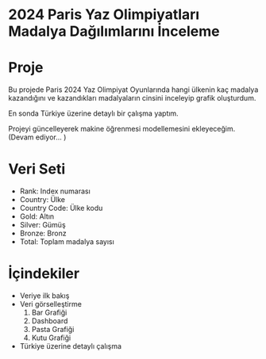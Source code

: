 # 2024 Paris Yaz Olimpiyatları Madalya Dağılımlarını İnceleme
# Proje
Bu projede Paris 2024 Yaz Olimpiyat Oyunlarında hangi ülkenin kaç madalya kazandığını ve kazandıkları madalyaların cinsini inceleyip grafik oluşturdum.

En sonda Türkiye üzerine detaylı bir çalışma yaptım.

Projeyi güncelleyerek makine öğrenmesi modellemesini ekleyeceğim. (Devam ediyor... )


# Veri Seti
* Rank: Index numarası 
* Country: Ülke
* Country Code: Ülke kodu
* Gold: Altın
* Silver: Gümüş
* Bronze: Bronz
* Total: Toplam madalya sayısı

# İçindekiler
* Veriye ilk bakış
* Veri görselleştirme
    1. Bar Grafiği
    2. Dashboard
    3. Pasta Grafiği
    4. Kutu Grafiği
* Türkiye üzerine detaylı çalışma

